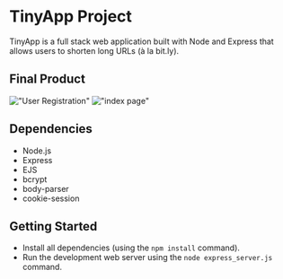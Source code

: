 # TinyApp Project

TinyApp is a full stack web application built with Node and Express that allows users to shorten long URLs (à la bit.ly).

## Final Product

!["User Registration"](https://github.com/Lizzyfemme/tinyapp/doc/registration_page.png)
!["index page"](https://github.com/Lizzyfemme/tinyapp/doc/registration_page.png)

## Dependencies

- Node.js
- Express
- EJS
- bcrypt
- body-parser
- cookie-session

## Getting Started

- Install all dependencies (using the `npm install` command).
- Run the development web server using the `node express_server.js` command.
